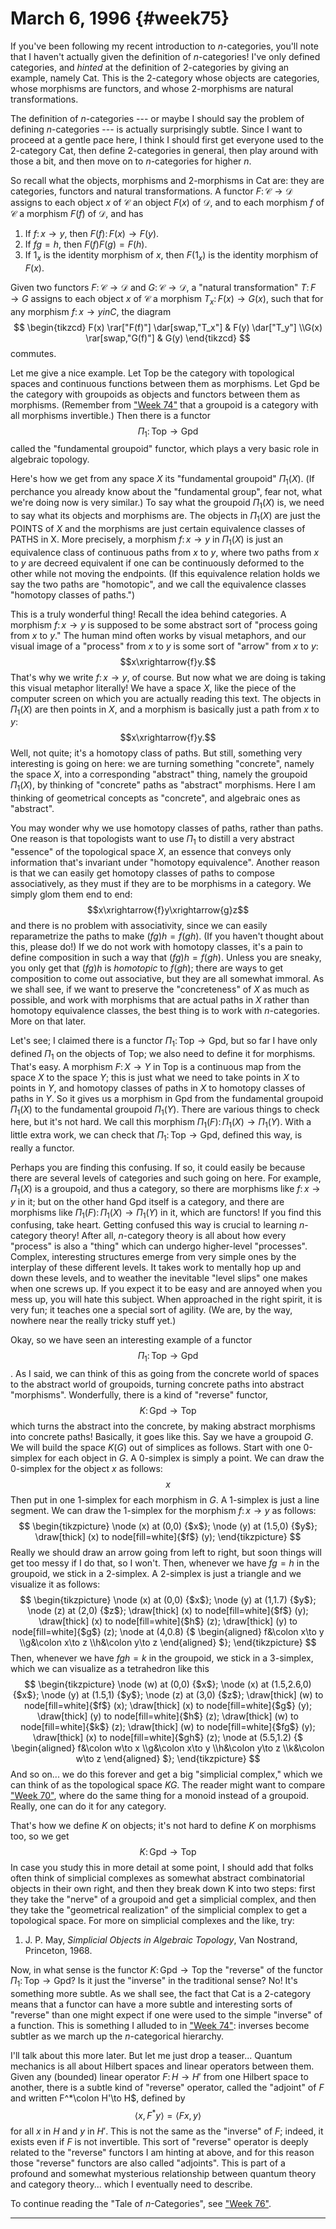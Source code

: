 # March 6, 1996 {#week75}

If you've been following my recent introduction to $n$-categories,
you'll note that I haven't actually given the definition of
$n$-categories! I've only defined categories, and *hinted* at the
definition of 2-categories by giving an example, namely $\mathsf{Cat}$. This is the
2-category whose objects are categories, whose morphisms are functors,
and whose 2-morphisms are natural transformations.

The definition of $n$-categories --- or maybe I should say the problem of
defining $n$-categories --- is actually surprisingly subtle. Since I want to
proceed at a gentle pace here, I think I should first get everyone used
to the 2-category $\mathsf{Cat}$, then define 2-categories in general, then play
around with those a bit, and then move on to $n$-categories for higher $n$.

So recall what the objects, morphisms and 2-morphisms in $\mathsf{Cat}$ are: they
are categories, functors and natural transformations. A functor $F\colon \mathcal{C}\to\mathcal{D}$
assigns to each object $x$ of $\mathcal{C}$ an object $F(x)$ of $\mathcal{D}$, and to each morphism
$f$ of $\mathcal{C}$ a morphism $F(f)$ of $\mathcal{D}$, and has

1.  If $f\colon  x \to y$, then $F(f)\colon  F(x) \to F(y)$.
2.  If $fg = h$, then $F(f)F(g) = F(h)$.
3.  If $1_x$ is the identity morphism of $x$, then $F(1_x)$ is the identity
    morphism of $F(x)$.

Given two functors $F\colon\mathcal{C}\to\mathcal{D}$ and $G\colon\mathcal{C}\to\mathcal{D}$, a "natural transformation"
$T\colon F\to G$ assigns to each object $x$ of $\mathcal{C}$ a morphism $T_x\colon F(x)\to G(x)$,
such that for any morphism $f\colon x\to y in C$, the diagram
$$
  \begin{tikzcd}
    F(x) \rar["F(f)"] \dar[swap,"T_x"]
    & F(y) \dar["T_y"]
  \\G(x) \rar[swap,"G(f)"]
    & G(y)
  \end{tikzcd}
$$
commutes.

Let me give a nice example. Let $\mathsf{Top}$ be the category with topological
spaces and continuous functions between them as morphisms. Let $\mathsf{Gpd}$ be
the category with groupoids as objects and functors between them as
morphisms. (Remember from ["Week 74"](#week74) that a groupoid is a
category with all morphisms invertible.) Then there is a functor
$$\Pi_1\colon\mathsf{Top}\to\mathsf{Gpd}$$
called the "fundamental groupoid" functor, which plays a very basic
role in algebraic topology.

Here's how we get from any space $X$ its "fundamental groupoid"
$\Pi_1(X)$. (If perchance you already know about the "fundamental group",
fear not, what we're doing now is very similar.) To say what the
groupoid $\Pi_1(X)$ is, we need to say what its objects and morphisms are.
The objects in $\Pi_1(X)$ are just the POINTS of $X$ and the morphisms are
just certain equivalence classes of PATHS in X. More precisely, a
morphism $f\colon x\to y$ in $\Pi_1(X)$ is just an equivalence class of continuous
paths from $x$ to $y$, where two paths from $x$ to $y$ are decreed equivalent if
one can be continuously deformed to the other while not moving the
endpoints. (If this equivalence relation holds we say the two paths are
"homotopic", and we call the equivalence classes "homotopy classes of
paths.")

This is a truly wonderful thing! Recall the idea behind categories. A
morphism $f\colon x\to y$ is supposed to be some abstract sort of "process
going from $x$ to $y$." The human mind often works by visual metaphors, and
our visual image of a "process" from $x$ to $y$ is some sort of "arrow"
from $x$ to $y$:
$$x\xrightarrow{f}y.$$
That's why we write $f\colon x\to y$, of course. But now what we are doing is
taking this visual metaphor literally! We have a space $X$, like the piece
of the computer screen on which you are actually reading this text. The
objects in $\Pi_1(X)$ are then points in $X$, and a morphism is basically
just a path from $x$ to $y$:
$$x\xrightarrow{f}y.$$
Well, not quite; it's a homotopy class of paths. But still, something
very interesting is going on here: we are turning something
"concrete", namely the space $X$, into a corresponding "abstract"
thing, namely the groupoid $\Pi_1(X)$, by thinking of "concrete" paths as
"abstract" morphisms. Here I am thinking of geometrical concepts as
"concrete", and algebraic ones as "abstract".

You may wonder why we use homotopy classes of paths, rather than paths.
One reason is that topologists want to use $\Pi_1$ to distill a very
abstract "essence" of the topological space $X$, an essence that conveys
only information that's invariant under "homotopy equivalence".
Another reason is that we can easily get homotopy classes of paths to
compose associatively, as they must if they are to be morphisms in a
category. We simply glom them end to end:
$$x\xrightarrow{f}y\xrightarrow{g}z$$
and there is no problem with associativity, since we can easily
reparametrize the paths to make $(fg)h = f(gh)$. (If you haven't thought
about this, please do!) If we do not work with homotopy classes, it's a
pain to define composition in such a way that $(fg)h = f(gh)$. Unless you
are sneaky, you only get that $(fg)h$ is *homotopic* to $f(gh)$; there are
ways to get composition to come out associative, but they are all
somewhat immoral. As we shall see, if we want to preserve the
"concreteness" of $X$ as much as possible, and work with morphisms that
are actual paths in $X$ rather than homotopy equivalence classes, the best
thing is to work with $n$-categories. More on that later.

Let's see; I claimed there is a functor $\Pi_1\colon\mathsf{Top}\to\mathsf{Gpd}$, but so far I
have only defined $\Pi_1$ on the objects of $\mathsf{Top}$; we also need to define it
for morphisms. That's easy. A morphism $F\colon X\to Y$ in $\mathsf{Top}$ is a continuous
map from the space $X$ to the space $Y$; this is just what we need to take
points in $X$ to points in $Y$, and homotopy classes of paths in $X$ to
homotopy classes of paths in $Y$. So it gives us a morphism in $\mathsf{Gpd}$ from
the fundamental groupoid $\Pi_1(X)$ to the fundamental groupoid $\Pi_1(Y)$.
There are various things to check here, but it's not hard. We call this
morphism $\Pi_1(F)\colon\Pi_1(X)\to\Pi_1(Y)$. With a little extra work, we can
check that $\Pi_1\colon\mathsf{Top}\to\mathsf{Gpd}$, defined this way, is really a functor.

Perhaps you are finding this confusing. If so, it could easily be
because there are several levels of categories and such going on here.
For example, $\Pi_1(X)$ is a groupoid, and thus a category, so there are
morphisms like $f\colon x\to y$ in it; but on the other hand $\mathsf{Gpd}$ itself is a
category, and there are morphisms like $\Pi_1(F)\colon\Pi_1(X)\to\Pi_1(Y)$ in it,
which are functors! If you find this confusing, take heart. Getting
confused this way is crucial to learning $n$-category theory! After all,
$n$-category theory is all about how every "process" is also a "thing"
which can undergo higher-level "processes". Complex, interesting
structures emerge from very simple ones by the interplay of these
different levels. It takes work to mentally hop up and down these
levels, and to weather the inevitable "level slips" one makes when one
screws up. If you expect it to be easy and are annoyed when you mess up,
you will hate this subject. When approached in the right spirit, it is
very fun; it teaches one a special sort of agility. (We are, by the way,
nowhere near the really tricky stuff yet.)

Okay, so we have seen an interesting example of a functor
$$\Pi_1\colon\mathsf{Top}\to\mathsf{Gpd}$$.
As I said, we can think of this as going from the concrete world of
spaces to the abstract world of groupoids, turning concrete paths into
abstract "morphisms". Wonderfully, there is a kind of "reverse"
functor,
$$K\colon\mathsf{Gpd}\to\mathsf{Top}$$
which turns the abstract into the concrete, by making abstract morphisms
into concrete paths! Basically, it goes like this. Say we have a
groupoid $G$. We will build the space $K(G)$ out of simplices as follows.
Start with one 0-simplex for each object in $G$. A 0-simplex is simply a
point. We can draw the 0-simplex for the object $x$ as follows:
$$x$$
Then put in one 1-simplex for each morphism in $G$. A 1-simplex is just a
line segment. We can draw the 1-simplex for the morphism $f\colon x\to y$ as
follows:
$$
  \begin{tikzpicture}
    \node (x) at (0,0) {$x$};
    \node (y) at (1.5,0) {$y$};
    \draw[thick] (x) to node[fill=white]{$f$} (y);
  \end{tikzpicture}
$$
Really we should draw an arrow going from left to right, but soon things
will get too messy if I do that, so I won't. Then, whenever we have $fg=h$
in the groupoid, we stick in a 2-simplex. A 2-simplex is just a
triangle and we visualize it as follows:
$$
  \begin{tikzpicture}
    \node (x) at (0,0) {$x$};
    \node (y) at (1,1.7) {$y$};
    \node (z) at (2,0) {$z$};
    \draw[thick] (x) to node[fill=white]{$f$} (y);
    \draw[thick] (x) to node[fill=white]{$h$} (z);
    \draw[thick] (y) to node[fill=white]{$g$} (z);
    \node at (4,0.8) {$
      \begin{aligned}
        f&\colon x\to y
      \\g&\colon x\to z
      \\h&\colon y\to z
      \end{aligned}
    $};
  \end{tikzpicture}
$$
Then, whenever we have $fgh = k$ in the groupoid, we stick in a 3-simplex,
which we can visualize as a tetrahedron like this
$$
  \begin{tikzpicture}
    \node (w) at (0,0) {$x$};
    \node (x) at (1.5,2.6,0) {$x$};
    \node (y) at (1.5,1) {$y$};
    \node (z) at (3,0) {$z$};
    \draw[thick] (w) to node[fill=white]{$f$} (x);
    \draw[thick] (x) to node[fill=white]{$g$} (y);
    \draw[thick] (y) to node[fill=white]{$h$} (z);
    \draw[thick] (w) to node[fill=white]{$k$} (z);
    \draw[thick] (w) to node[fill=white]{$fg$} (y);
    \draw[thick] (x) to node[fill=white]{$gh$} (z);
    \node at (5.5,1.2) {$
      \begin{aligned}
        f&\colon w\to x
      \\g&\colon x\to y
      \\h&\colon y\to z
      \\k&\colon w\to z
      \end{aligned}
    $};
  \end{tikzpicture}
$$
And so on... we do this forever and get a big "simplicial complex,"
which we can think of as the topological space $KG$. The reader might want
to compare ["Week 70"](#week70), where do the same thing for a
monoid instead of a groupoid. Really, one can do it for any category.

That's how we define $K$ on objects; it's not hard to define $K$ on
morphisms too, so we get
$$K\colon\mathsf{Gpd}\to\mathsf{Top}$$
In case you study this in more detail at some point, I should add that
folks often think of simplicial complexes as somewhat abstract
combinatorial objects in their own right, and then they break down K
into two steps: first they take the "nerve" of a groupoid and get a
simplicial complex, and then they take the "geometrical realization"
of the simplicial complex to get a topological space. For more on
simplicial complexes and the like, try:

1) J. P. May, _Simplicial Objects in Algebraic Topology_, Van Nostrand, Princeton, 1968.

Now, in what sense is the functor $K\colon\mathsf{Gpd}\to\mathsf{Top}$ the "reverse" of the
functor $\Pi_1\colon\mathsf{Top}\to\mathsf{Gpd}$? Is it just the "inverse" in the traditional
sense? No! It's something more subtle. As we shall see, the fact that
$\mathsf{Cat}$ is a 2-category means that a functor can have a more subtle and
interesting sorts of "reverse" than one might expect if one were used
to the simple "inverse" of a function. This is something I alluded to
in ["Week 74"](#week74): inverses become subtler as we march up the
$n$-categorical hierarchy.

I'll talk about this more later. But let me just drop a teaser...
Quantum mechanics is all about Hilbert spaces and linear operators
between them. Given any (bounded) linear operator $F\colon H\to H'$ from one
Hilbert space to another, there is a subtle kind of "reverse"
operator, called the "adjoint" of $F$ and written F^*\colon H'\to H$, defined
by
$$\langle x,F^*y \rangle = \langle Fx,y \rangle$$
for all $x$ in $H$ and $y$ in $H'$. This is not the same as the "inverse" of
$F$; indeed, it exists even if $F$ is not invertible. This sort of
"reverse" operator is deeply related to the "reverse" functors I am
hinting at above, and for this reason those "reverse" functors are
also called "adjoints". This is part of a profound and somewhat
mysterious relationship between quantum theory and category theory...
which I eventually need to describe.

To continue reading the "Tale of $n$-Categories", see ["Week 76"](#week76).

------------------------------------------------------------------------
